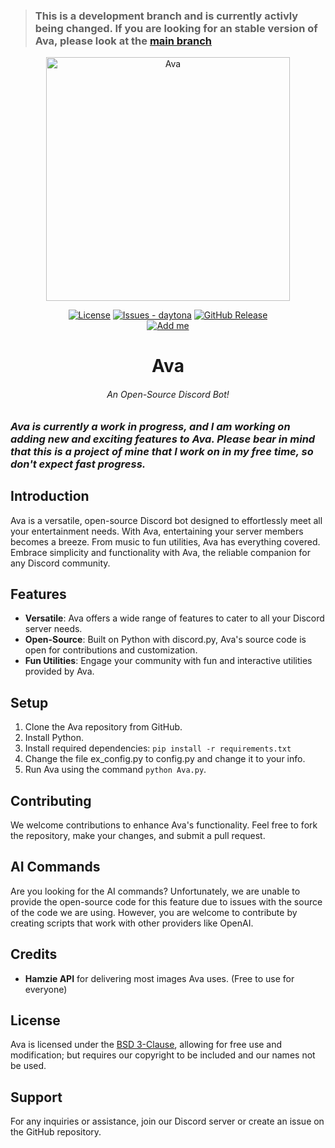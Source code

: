 > ### This is a development branch and is currently activly being changed. If you are looking for an stable version of Ava, please look at the [main branch](https://github.com/Hamziee/Ava)

<div align="center">
<img src="https://github.com/Hamziee/Ava/blob/main/readme.jpg?raw=true" style="height: 390px;align: center;" alt="Ava"/>

<div align="center">

[![License](https://img.shields.io/badge/LICENSE-BSD--3--Clause-blue)](#license)
[![Issues - daytona](https://img.shields.io/github/issues/Hamziee/Ava)](https://github.com/Hamziee/Ava/issues)
[![GitHub Release](https://img.shields.io/github/v/release/Hamziee/Ava)](https://github.com/Hamziee/Ava/releases)
<br>
[![Add me](https://img.shields.io/badge/Add_Me_To_Your_Server-A?style=for-the-badge&color=blue)](https://discord.com/oauth2/authorize?client_id=1209925239652356147&permissions=70368744177655&scope=bot)

</div>

# Ava
###### An Open-Source Discord Bot! 

</div>

### *Ava is currently a work in progress, and I am working on adding new and exciting features to Ava. Please bear in mind that this is a project of mine that I work on in my free time, so don't expect fast progress.*

## Introduction
Ava is a versatile, open-source Discord bot designed to effortlessly meet all your entertainment needs. With Ava, entertaining your server members becomes a breeze. From music to fun utilities, Ava has everything covered. Embrace simplicity and functionality with Ava, the reliable companion for any Discord community.

## Features
- **Versatile**: Ava offers a wide range of features to cater to all your Discord server needs.
- **Open-Source**: Built on Python with discord.py, Ava's source code is open for contributions and customization.
- **Fun Utilities**: Engage your community with fun and interactive utilities provided by Ava.

## Setup
1. Clone the Ava repository from GitHub.
2. Install Python.
3. Install required dependencies: `pip install -r requirements.txt`
3. Change the file ex_config.py to config.py and change it to your info.
4. Run Ava using the command `python Ava.py`.

## Contributing
We welcome contributions to enhance Ava's functionality. Feel free to fork the repository, make your changes, and submit a pull request.

## AI Commands
Are you looking for the AI commands? Unfortunately, we are unable to provide the open-source code for this feature due to issues with the source of the code we are using. However, you are welcome to contribute by creating scripts that work with other providers like OpenAI.

## Credits
- **Hamzie API** for delivering most images Ava uses. (Free to use for everyone)

## License
Ava is licensed under the [BSD 3-Clause](https://github.com/Hamziee/Ava/blob/main/LICENSE), allowing for free use and modification; but requires our copyright to be included and our names not be used.

## Support
For any inquiries or assistance, join our Discord server or create an issue on the GitHub repository.

